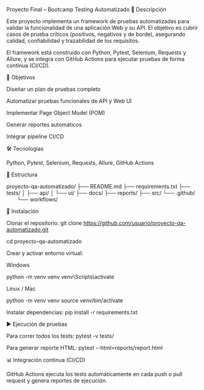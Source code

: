 Proyecto Final – Bootcamp Testing Automatizado
📌 Descripción

Este proyecto implementa un framework de pruebas automatizadas para validar la funcionalidad de una aplicación Web y su API. El objetivo es cubrir casos de prueba críticos (positivos, negativos y de borde), asegurando calidad, confiabilidad y trazabilidad de los requisitos.

El framework está construido con Python, Pytest, Selenium, Requests y Allure, y se integra con GitHub Actions para ejecutar pruebas de forma continua (CI/CD).

🎯 Objetivos

Diseñar un plan de pruebas completo

Automatizar pruebas funcionales de API y Web UI

Implementar Page Object Model (POM)

Generar reportes automáticos

Integrar pipeline CI/CD

🛠️ Tecnologías

Python, Pytest, Selenium, Requests, Allure, GitHub Actions

📂 Estructura

proyecto-qa-automatizado/
├── README.md
├── requirements.txt
├── tests/
│ ├── api/
│ └── ui/
├── docs/
├── reports/
├── src/
└── .github/
  └── workflows/

🚀 Instalación

Clonar el repositorio:
git clone https://github.com/usuario/proyecto-qa-automatizado.git

cd proyecto-qa-automatizado

Crear y activar entorno virtual:

Windows

python -m venv venv
venv\Scripts\activate

Linux / Mac

python -m venv venv
source venv/bin/activate

Instalar dependencias:
pip install -r requirements.txt

▶️ Ejecución de pruebas

Para correr todos los tests:
pytest -v tests/

Para generar reporte HTML:
pytest --html=reports/report.html

📊 Integración continua (CI/CD)

GitHub Actions ejecuta los tests automáticamente en cada push o pull request y genera reportes de ejecución.
